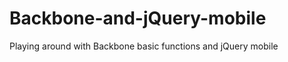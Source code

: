 Backbone-and-jQuery-mobile
==========================

Playing around with Backbone basic functions and jQuery mobile
